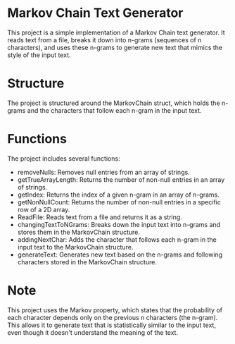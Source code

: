 # Markov Chain Text Generator
This project is a simple implementation of a Markov Chain text generator. It reads text from a file, breaks it down into n-grams (sequences of n characters), and uses these n-grams to generate new text that mimics the style of the input text.

# Structure
The project is structured around the MarkovChain struct, which holds the n-grams and the characters that follow each n-gram in the input text.

# Functions
The project includes several functions:

* removeNulls: Removes null entries from an array of strings.
* getTrueArrayLength: Returns the number of non-null entries in an array of strings.
* getIndex: Returns the index of a given n-gram in an array of n-grams.
* getNonNullCount: Returns the number of non-null entries in a specific row of a 2D array.
* ReadFile: Reads text from a file and returns it as a string.
* changingTextToNGrams: Breaks down the input text into n-grams and stores them in the MarkovChain structure.
* addingNextChar: Adds the character that follows each n-gram in the input text to the MarkovChain structure.
* generateText: Generates new text based on the n-grams and following characters stored in the MarkovChain structure.

# Note
This project uses the Markov property, which states that the probability of each character depends only on the previous n characters (the n-gram). This allows it to generate text that is statistically similar to the input text, even though it doesn't understand the meaning of the text.
